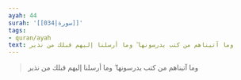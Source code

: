 ```yaml
---
ayah: 44
surah: '[[034|سورة]]'
tags:
- quran/ayah
text: وما آتيناهم من كتب يدرسونها ۖ وما أرسلنا إليهم قبلك من نذير
---
```

> وما آتيناهم من كتب يدرسونها ۖ وما أرسلنا إليهم قبلك من نذير
